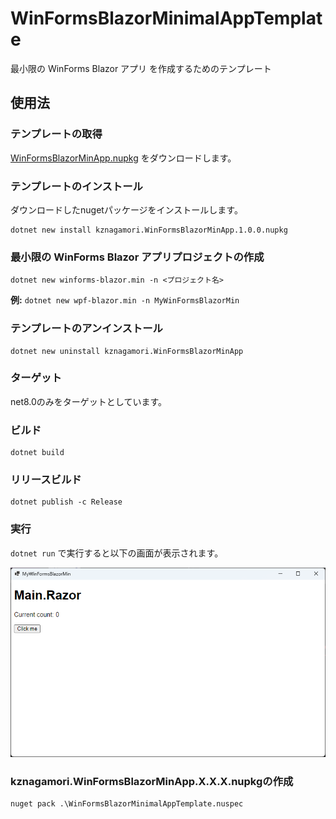 # WinFormsBlazorMinimalAppTemplate
最小限の WinForms Blazor アプリ を作成するためのテンプレート
## 使用法

### テンプレートの取得
[WinFormsBlazorMinApp.nupkg](https://github.com/kznagamori/WinFormsBlazorMinimalAppTemplate/releases/download/v1.0.0/kznagamori.WinFormsBlazorMinApp.1.0.0.nupkg)
をダウンロードします。

### テンプレートのインストール
ダウンロードしたnugetパッケージをインストールします。
```
dotnet new install kznagamori.WinFormsBlazorMinApp.1.0.0.nupkg
```

### 最小限の WinForms Blazor アプリプロジェクトの作成
```
dotnet new winforms-blazor.min -n <プロジェクト名>
```
**例:** `dotnet new wpf-blazor.min -n MyWinFormsBlazorMin`

### テンプレートのアンインストール
```
dotnet new uninstall kznagamori.WinFormsBlazorMinApp
```

### ターゲット

net8.0のみをターゲットとしています。

### ビルド

```
dotnet build
```

### リリースビルド

```
dotnet publish -c Release
```

### 実行

`dotnet run` で実行すると以下の画面が表示されます。

![image-20240826173529246](assets/image-20240826173529246.png)

### kznagamori.WinFormsBlazorMinApp.X.X.X.nupkgの作成

```
nuget pack .\WinFormsBlazorMinimalAppTemplate.nuspec
```

